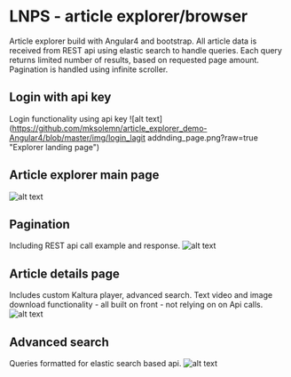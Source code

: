# LNPS - article explorer/browser
Article explorer build with Angular4 and bootstrap. All article data is received from REST api using elastic search to handle queries. Each query returns limited number of results, based on requested page amount. Pagination is handled using infinite scroller.

## Login with api key
Login functionality using api key
![alt text](https://github.com/mksolemn/article_explorer_demo-Angular4/blob/master/img/login_lagit addnding_page.png?raw=true "Explorer landing page")

## Article explorer main page
![alt text](https://github.com/mksolemn/article_explorer_demo-Angular4/blob/master/img/explorer.png?raw=true "Explorer")

## Pagination
Including REST api call example and response.
![alt text](https://github.com/mksolemn/article_explorer_demo-Angular4/blob/master/img/pagination.png?raw=true "Explorer pagination")

## Article details page
Includes custom Kaltura player, advanced search. Text video and image download functionality - all built on front - not relying on on Api calls.
![alt text](https://github.com/mksolemn/article_explorer_demo-Angular4/blob/master/img/article-detail-page.png?raw=true "Article detail page")

## Advanced search
Queries formatted for elastic search based api.
![alt text](https://github.com/mksolemn/article_explorer_demo-Angular4/blob/master/img/elastic_search.png?raw=true "Advanced search")